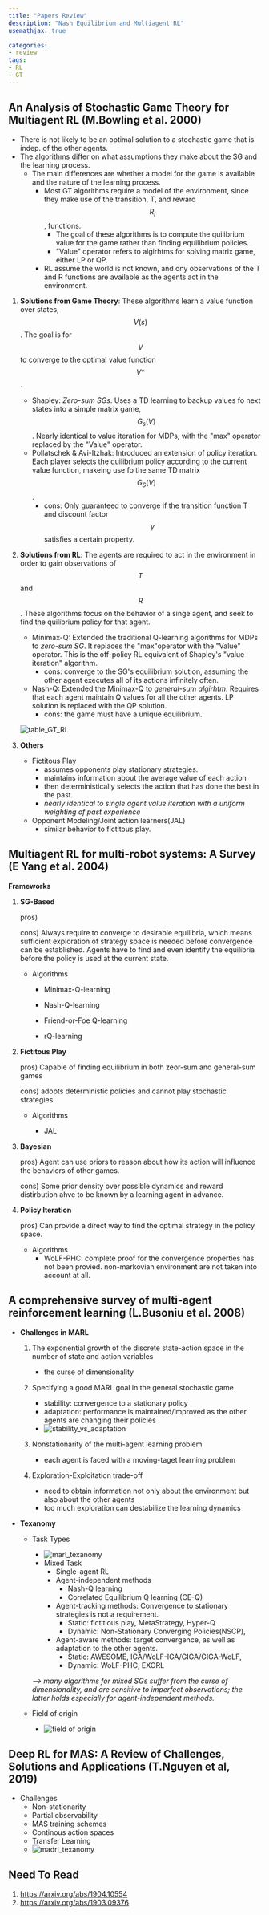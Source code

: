 ```yaml
---
title: "Papers Review"
description: "Nash Equilibrium and Multiagent RL"
usemathjax: true

categories:
- review
tags:
- RL
- GT
---
```




## An Analysis of Stochastic Game Theory for Multiagent RL (M.Bowling et al. 2000)

- There is not likely to be an optimal solution to a stochastic game that is indep. of the other agents.
- The algorithms differ on what assumptions they make about the SG and the learning process.
  - The main differences are whether a model for the game is available and the nature of the learning process.
    - Most GT algorithms require a model of the environment, since they make use of the transition, T, and reward $$R_i$$, functions.
      - The goal of these algorithms is to compute the quilibrium value for the game rather than finding equilibrium policies.
      - "Value" operator refers to algirhtms for solving matrix game, either LP or QP.
    - RL assume the world is not known, and ony observations of the T and R functions are available as the agents act in the environment.



1. **Solutions from Game Theory**: These algorithms learn a value function over states, $$V(s)$$. The goal is for $$V$$ to converge to the optimal value function $$V*$$.

   * Shapley: *Zero-sum SGs*. Uses a TD learning to backup values fo next states into a simple matrix game, $$G_{s}(V)$$. Nearly identical to value iteration for MDPs, with the "max" operator replaced by the "Value" operator.
   * Pollatschek & Avi-Itzhak: Introduced an extension of policy iteration. Each player selects the quilibrium policy according to the current value function, makeing use  fo the same TD matrix $$G_{S}(V)$$. 
     * cons: Only guaranteed to converge if the transition function T and discount factor $$\gamma$$ satisfies a certain property.

   

2. **Solutions from RL**: The agents are required to act in the environment in order to gain observations of $$T$$ and $$R$$. These algorithms focus on the behavior of a singe agent, and seek to find the quilibrium policy for that agent.

   * Minimax-Q: Extended the traditional Q-learning algorithms for MDPs to _zero-sum SG_. It replaces the "max"operator with the "Value" operator. This is the off-policy RL equivalent of Shapley's "value iteration" algorithm.
     * cons: converge to the SG's equilibrium solution, assuming the other agent executes all of its actions infinitely often.
   * Nash-Q: Extended the Minimax-Q to _general-sum algirhtm_. Requires that each agent maintain Q values for all the other agents. LP solution is replaced with the QP solution.
     * cons: the game must have a unique equilibrium.

   ![table_GT_RL](/assets/images/2019-09-08-NE-and-MARL/table_GT_RL.png)

   

   

3. **Others**

   * Fictitous Play
     * assumes opponents play stationary strategies.
     * maintains information about the average value of each action
     * then deterministically selects the action that has done the best in the past.
     * *nearly identical to single agent value iteration with a uniform weighting of past experience*
   * Opponent Modeling/Joint action learners(JAL)
     * similar behavior to fictitous play.





## Multiagent RL for multi-robot systems: A Survey (E Yang et al. 2004)

**Frameworks**

1. **SG-Based**

   pros)

   cons) Always require to converge to desirable equilibria, which means sufficient exploration of strategy space is needed before convergence can be established. Agents have to find and even identify the equilibria before the policy is used at the current state.

   * Algorithms

     * Minimax-Q-learning

     * Nash-Q-learning

     * Friend-or-Foe Q-learning

     * rQ-learning

       

   

2. **Fictitous Play**

   pros) Capable of finding equilibrium in both zeor-sum and general-sum games

   cons) adopts deterministic policies and cannot play stochastic strategies

   * Algorithms

     * JAL

       

   

3. **Bayesian**

   pros) Agent can use priors to reason about how its action will influence the behaviors of other games.

   cons) Some prior density over possible dynamics and reward distirbution ahve to be known by a learning agent in advance.

   

   

4. **Policy Iteration**

   pros) Can provide a direct way to find the optimal strategy in the policy space.

   * Algorithms
     * WoLF-PHC: complete proof for the convergence properties has not been provied. non-markovian environment are not taken into account at all.





## A comprehensive survey of multi-agent reinforcement learning (L.Busoniu et al. 2008)

* **Challenges in MARL**

  1. The exponential growth of the discrete state-action space in the number of state and action variables
     * the curse of dimensionality

  

  2. Specifying a good MARL goal in the general stochastic game

     * stability: convergence to a stationary policy
     * adaptation: performance is maintained/improved as the other agents are changing their policies
     * ![stability_vs_adaptation](/assets/images/2019-09-08-NE-and-MARL/stability_vs_adaptation.png)

     

  3. Nonstationarity of the multi-agent learning problem

     * each agent is faced with a moving-taget learning problem

       

  4. Exploration-Exploitation trade-off

     * need to obtain information not only about the environment but also about the other agents
     * too much exploration can destabilize the learning dynamics



* **Texanomy**

  * Task Types

    * ![marl_texanomy](/assets/images/2019-09-08-NE-and-MARL/marl_texanomy.png)
    * Mixed Task
      * Single-agent RL
      * Agent-independent methods
        * Nash-Q learning
        * Correlated Equilibrium Q learning (CE-Q)
      * Agent-tracking methods: Convergence to stationary strategies is not a requirement.
        * Static: fictitious play, MetaStrategy, Hyper-Q
        * Dynamic: Non-Stationary Converging Policies(NSCP), 
      * Agent-aware methods: target convergence, as well as adaptation to the other agents.
        * Static: AWESOME, IGA/WoLF-IGA/GIGA/GIGA-WoLF,
        * Dynamic: WoLF-PHC, EXORL

    *--> many algorithms for mixed SGs suffer from the curse of dimensionality, and are sensitive to imperfect observations; the latter holds especially for agent-independent methods.* 

  

  * Field of origin
    * ![field of origin](/assets/images/2019-09-08-NE-and-MARL/field%20of%20origin.png)





## Deep RL for MAS: A Review of Challenges, Solutions and Applications (T.Nguyen et al, 2019)

* Challenges
  * Non-stationarity
  * Partial observability
  * MAS training schemes
  * Continous action spaces
  * Transfer Learning
  * ![madrl_texanomy](/assets/images/2019-09-08-NE-and-MARL/madrl_texanomy.png)



## Need To Read

1. <https://arxiv.org/abs/1904.10554>
2. <https://arxiv.org/abs/1903.09376>